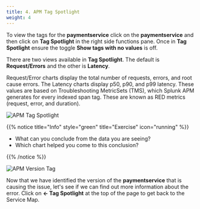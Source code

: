 ```yaml
---
title: 4. APM Tag Spotlight
weight: 4
---
```


To view the tags for the **paymentservice** click on the **paymentservice** and then click on **Tag Spotlight** in the right side functions pane. Once in **Tag Spotlight** ensure the toggle **Show tags with no values** is off.

There are two views available in **Tag Spotlight**. The default is **Request/Errors** and the other is **Latency**.

Request/Error charts display the total number of requests, errors, and root cause errors. The Latency charts display p50, p90, and p99 latency. These values are based on Troubleshooting MetricSets (TMS), which Splunk APM generates for every indexed span tag. These are known as RED metrics (request, error, and duration).

![APM Tag Spotlight](../images/apm-tag-spotlight.png)

{{% notice title="Info" style="green" title="Exercise" icon="running" %}}

* What can you conclude from the data you are seeing?
* Which chart helped you come to this conclusion?

{{% /notice %}}

![APM Version Tag](../images/apm-version-tag.png)

Now that we have identified the version of the **paymentservice** that is causing the issue, let's see if we can find out more information about the error. Click on **← Tag Spotlight** at the top of the page to get back to the Service Map.


